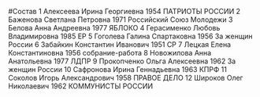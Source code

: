 #Состав
1 Алексеева Ирина Георгиевна 1954 ПАТРИОТЫ РОССИИ
2 Баженова Светлана Петровна 1971 Российский Союз Молодежи
3 Белова Анна Андреевна 1977 ЯБЛОКО
4 Герасименко Любовь Владимировна 1985 ЕР
5 Гоголева Галина Спартаковна 1956 За женщин России
6 Забайкин Константин Иванович 1951 СР
7 Лецкая Елена Константиновна 1956 собрание-работа
8 Новожилова Анна Анатольевна 1977 ЛДПР
9 Прокопченко Ольга Алексеевна 1962 За женщин России
10 Сафронова Ирина Геннадьевна 1963 КПРФ
11 Соколов Игорь Александрович 1958 ПРАВОЕ ДЕЛО
12 Широков Олег Николаевич 1962 КОММУНИСТЫ РОССИИ
